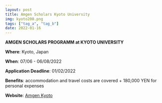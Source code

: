 ```yaml
---
layout: post
title: Amgen Scholars Kyoto University
img: kyoto200.png
tags: ["tag_a", "tag_b"]
date: 2022-01-16
---
```


**AMGEN SCHOLARS PROGRAMM at KYOTO UNIVERSITY**

**Where**: Kyoto, Japan  

**When**: 07/06 - 06/08/2022 

**Application Deadline**: 01/02/2022

**Benefits**: accommodation and travel costs are covered + 180,000 YEN for personal expenses

**Website**: [Amgen Kyoto](http://www.opir.kyoto-u.ac.jp/study/en/curriculum/amgenscholars/)
